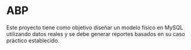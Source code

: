 # ABP
Este proyecto tiene como objetivo diseñar un modelo físico en MySQL utilizando datos reales y se debe generar reportes basados en su caso práctico establecido.
